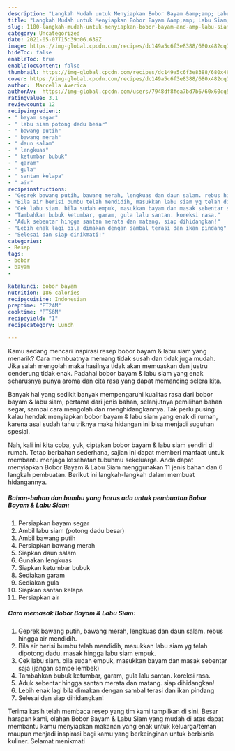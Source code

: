 ```yaml
---
description: "Langkah Mudah untuk Menyiapkan Bobor Bayam &amp;amp; Labu Siam, Sempurna"
title: "Langkah Mudah untuk Menyiapkan Bobor Bayam &amp;amp; Labu Siam, Sempurna"
slug: 1180-langkah-mudah-untuk-menyiapkan-bobor-bayam-and-amp-labu-siam-sempurna
category: Uncategorized
date: 2021-05-07T15:39:06.639Z
image: https://img-global.cpcdn.com/recipes/dc149a5c6f3e8388/680x482cq70/bobor-bayam-labu-siam-foto-resep-utama.jpg
hideToc: false
enableToc: true
enableTocContent: false
thumbnail: https://img-global.cpcdn.com/recipes/dc149a5c6f3e8388/680x482cq70/bobor-bayam-labu-siam-foto-resep-utama.jpg
cover: https://img-global.cpcdn.com/recipes/dc149a5c6f3e8388/680x482cq70/bobor-bayam-labu-siam-foto-resep-utama.jpg
author:  Marcella Averica
authorAv:  https://img-global.cpcdn.com/users/7948df8fea7bd7b6/60x60cq50/avatar.jpg
ratingvalue: 3.1
reviewcount: 12
recipeingredient:
- " bayam segar"
- " labu siam potong dadu besar"
- " bawang putih"
- " bawang merah"
- " daun salam"
- " lengkuas"
- " ketumbar bubuk"
- " garam"
- " gula"
- " santan kelapa"
- " air"
recipeinstructions:
- "Geprek bawang putih, bawang merah, lengkuas dan daun salam. rebus hingga air mendidih."
- "Bila air berisi bumbu telah mendidih, masukkan labu siam yg telah dipotong dadu. masak hingga labu siam empuk."
- "Cek labu siam. bila sudah empuk, masukkan bayam dan masak sebentar saja (jangan sampe lembek)"
- "Tambahkan bubuk ketumbar, garam, gula lalu santan. koreksi rasa."
- "Aduk sebentar hingga santan merata dan matang. siap dihidangkan!"
- "Lebih enak lagi bila dimakan dengan sambal terasi dan ikan pindang"
- "Selesai dan siap dinikmati!"
categories:
- Resep
tags:
- bobor
- bayam
- 

katakunci: bobor bayam  
nutrition: 186 calories
recipecuisine: Indonesian
preptime: "PT24M"
cooktime: "PT56M"
recipeyield: "1"
recipecategory: Lunch

---
```



Kamu sedang mencari inspirasi resep bobor bayam &amp; labu siam yang menarik? Cara membuatnya memang tidak susah dan tidak juga mudah. Jika salah mengolah maka hasilnya tidak akan memuaskan dan justru cenderung tidak enak. Padahal bobor bayam &amp; labu siam yang enak seharusnya punya aroma dan cita rasa yang dapat memancing selera kita.


Banyak hal yang sedikit banyak mempengaruhi kualitas rasa dari bobor bayam &amp; labu siam, pertama dari jenis bahan, selanjutnya pemilihan bahan segar, sampai cara mengolah dan menghidangkannya. Tak perlu pusing kalau hendak menyiapkan bobor bayam &amp; labu siam yang enak di rumah, karena asal sudah tahu triknya maka hidangan ini bisa menjadi suguhan spesial.




Nah, kali ini kita coba, yuk, ciptakan bobor bayam &amp; labu siam sendiri di rumah. Tetap berbahan sederhana, sajian ini dapat memberi manfaat untuk membantu menjaga kesehatan tubuhmu sekeluarga. Anda dapat menyiapkan Bobor Bayam &amp; Labu Siam menggunakan 11 jenis bahan dan 6 langkah pembuatan. Berikut ini langkah-langkah dalam membuat hidangannya.

<!--inarticleads1-->

##### Bahan-bahan dan bumbu yang harus ada untuk pembuatan Bobor Bayam &amp; Labu Siam:

1. Persiapkan  bayam segar
1. Ambil  labu siam (potong dadu besar)
1. Ambil  bawang putih
1. Persiapkan  bawang merah
1. Siapkan  daun salam
1. Gunakan  lengkuas
1. Siapkan  ketumbar bubuk
1. Sediakan  garam
1. Sediakan  gula
1. Siapkan  santan kelapa
1. Persiapkan  air




<!--inarticleads2-->

##### Cara memasak Bobor Bayam &amp; Labu Siam:

1. Geprek bawang putih, bawang merah, lengkuas dan daun salam. rebus hingga air mendidih.
1. Bila air berisi bumbu telah mendidih, masukkan labu siam yg telah dipotong dadu. masak hingga labu siam empuk.
1. Cek labu siam. bila sudah empuk, masukkan bayam dan masak sebentar saja (jangan sampe lembek)
1. Tambahkan bubuk ketumbar, garam, gula lalu santan. koreksi rasa.
1. Aduk sebentar hingga santan merata dan matang. siap dihidangkan!
1. Lebih enak lagi bila dimakan dengan sambal terasi dan ikan pindang
1. Selesai dan siap dihidangkan!



Terima kasih telah membaca resep yang tim kami tampilkan di sini. Besar harapan kami, olahan Bobor Bayam &amp; Labu Siam yang mudah di atas dapat membantu kamu menyiapkan makanan yang enak untuk keluarga/teman maupun menjadi inspirasi bagi kamu yang berkeinginan untuk berbisnis kuliner. Selamat menikmati
